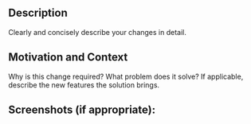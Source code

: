 <!--
Thank you for submitting a pull request!

Please verify that:
* [ ] Code is up-to-date with the `master` branch
* [ ] You've successfully run `grunt test` locally
* [ ] If applicable, there are new or updated unit tests validating the change
* [ ] If applicable, there are new or updated @types
* [ ] If applicable, documentation has been updated
-->

## Description

Clearly and concisely describe your changes in detail.

<!-- If relevant, include the issue number.-->
<!-- Fixes # -->

## Motivation and Context

Why is this change required? What problem does it solve? If applicable, describe the new features the solution brings.


## Screenshots (if appropriate):
